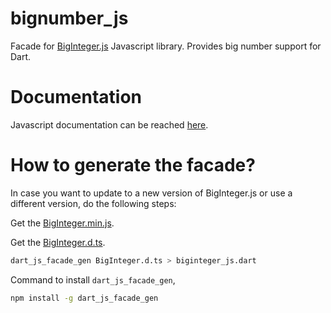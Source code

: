 # bignumber_js

Facade for [BigInteger.js](https://github.com/peterolson/BigInteger.js) Javascript library. Provides
big number support for Dart.

# Documentation

Javascript documentation can be reached [here](https://github.com/peterolson/BigInteger.js/blob/master/README.md).

# How to generate the facade?

In case you want to update to a new version of BigInteger.js or use a different version, do the following
steps:

Get the [BigInteger.min.js](https://raw.githubusercontent.com/peterolson/BigInteger.js/master/BigInteger.min.js).

Get the [BigInteger.d.ts](https://raw.githubusercontent.com/peterolson/BigInteger.js/master/BigInteger.d.ts).

```bash
dart_js_facade_gen BigInteger.d.ts > biginteger_js.dart
```

Command to install `dart_js_facade_gen`,

```bash
npm install -g dart_js_facade_gen
```